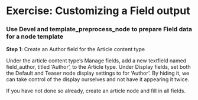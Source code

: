 # Exercise: Customizing a Field output


### Use Devel and template_preprocess_node to prepare Field data for a node template

**Step 1**: Create an Author field for the Article content type

Under the article content type’s Manage fields, add a new textfield named field_author, titled ‘Author’, to the Article type. Under Display fields, set both the Default and Teaser node display settings to <Hidden> for ‘Author’. By hiding it, we can take control of the display ourselves and not have it appearing it twice.

If you have not done so already, create an article node and fill in all fields.
